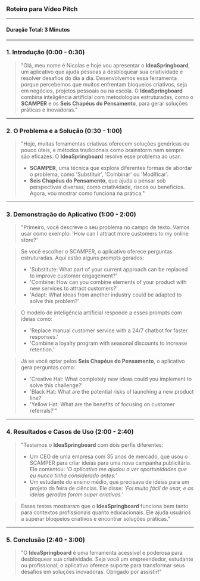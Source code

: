 ### **Roteiro para Vídeo Pitch**

---

#### **Duração Total: 3 Minutos**

---

### **1. Introdução (0:00 - 0:30)**
> "Olá, meu nome é Nicolas e hoje vou apresentar o **IdeaSpringboard**, um aplicativo que ajuda pessoas a desbloquear sua criatividade e resolver desafios do dia a dia.
> Desenvolvemos essa ferramenta porque percebemos que muitos enfrentam bloqueios criativos, seja em negócios, projetos pessoais ou na escola. O **IdeaSpringboard** combina inteligência artificial com metodologias estruturadas, como o **SCAMPER** e os **Seis Chapéus do Pensamento**, para gerar soluções práticas e inovadoras."

---

### **2. O Problema e a Solução (0:30 - 1:00)**
> "Hoje, muitas ferramentas criativas oferecem soluções genéricas ou pouco úteis, e métodos tradicionais como brainstorm nem sempre são eficazes.
> O **IdeaSpringboard** resolve esse problema ao usar:
> - **SCAMPER**, uma técnica que explora diferentes formas de abordar o problema, como 'Substituir', 'Combinar' ou 'Modificar'.
> - **Seis Chapéus do Pensamento**, que ajuda a pensar sob perspectivas diversas, como criatividade, riscos ou benefícios.
> Agora, vou mostrar como funciona na prática."

---

### **3. Demonstração do Aplicativo (1:00 - 2:00)**
> "Primeiro, você descreve o seu problema no campo de texto. Vamos usar como exemplo: 'How can I attract more customers to my online store?'

> Se você escolher o SCAMPER, o aplicativo oferece perguntas estruturadas. Aqui estão alguns prompts gerados:
> - 'Substitute: What part of your current approach can be replaced to improve customer engagement?'
> - 'Combine: How can you combine elements of your product with new services to attract customers?'
> - 'Adapt: What ideas from another industry could be adapted to solve this problem?'

> O modelo de inteligência artificial responde a esses prompts com ideias como:
> - 'Replace manual customer service with a 24/7 chatbot for faster responses.'
> - 'Combine a loyalty program with seasonal discounts to increase retention.'

> Já se você optar pelos **Seis Chapéus do Pensamento**, o aplicativo gera perguntas como:
> - 'Creative Hat: What completely new ideas could you implement to solve this challenge?'
> - 'Black Hat: What are the potential risks of launching a new product line?'
> - 'Yellow Hat: What are the benefits of focusing on customer referrals?'"

---

### **4. Resultados e Casos de Uso (2:00 - 2:40)**
> "Testamos o **IdeaSpringboard** com dois perfis diferentes:
> - Um CEO de uma empresa com 35 anos de mercado, que usou o SCAMPER para criar ideias para uma nova campanha publicitária. Ele comentou:
> *'O aplicativo me ajudou a ver oportunidades que eu nunca tinha considerado antes.'*
> - Um estudante do ensino médio, que precisava de ideias para um projeto da feira de ciências. Ele disse:
> *'Foi muito fácil de usar, e as ideias geradas foram super criativas.'*

> Esses testes mostraram que o **IdeaSpringboard** funciona bem tanto para contextos profissionais quanto educacionais. Ele ajuda usuários a superar bloqueios criativos e encontrar soluções práticas."

---

### **5. Conclusão (2:40 - 3:00)**
> "O **IdeaSpringboard** é uma ferramenta acessível e poderosa para desbloquear sua criatividade.
> Seja você um empreendedor, estudante ou profissional, o aplicativo oferece suporte para transformar seus desafios em soluções inovadoras.
> Obrigado por assistir!"
